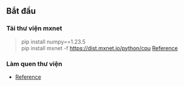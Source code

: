 <!-- TITLE 1 --> <h2>Bắt đầu</h2>
<!-- TITLE 2 >-----  --> <h3>Tải thư viện mxnet</h3>
> pip install numpy==1.23.5 <br/>
> pip install mxnet -f https://dist.mxnet.io/python/cpu
> <a href="https://github.com/apache/mxnet/issues/21178">Reference</a><br/>

<!-- TITLE 2 >-----  --> <h3>Làm quen thư viện</h3>
- <a href="/sources/starting.py">Reference</a>
